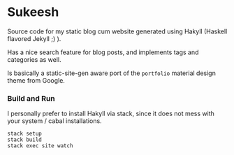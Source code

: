 Sukeesh
=======

Source code for my static blog cum website generated using Hakyll (Haskell flavored Jekyll ;) ).

Has a nice search feature for blog posts, and implements tags and categories as well.

Is basically a static-site-gen aware port of the `portfolio` material design theme from Google.


### Build and Run

I personally prefer to install Hakyll via stack, since it does not mess with your system / cabal installations.

```
stack setup
stack build
stack exec site watch
```
